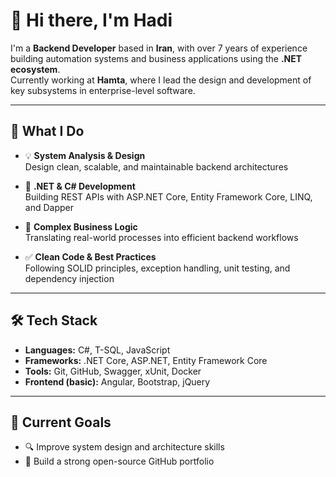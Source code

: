# 👋 Hi there, I'm Hadi

I'm a **Backend Developer** based in **Iran**, with over 7 years of experience building automation systems and business applications using the **.NET ecosystem**.  
Currently working at **Hamta**, where I lead the design and development of key subsystems in enterprise-level software.

---

## 💼 What I Do

- 💡 **System Analysis & Design**  
  Design clean, scalable, and maintainable backend architectures

- 🔧 **.NET & C# Development**  
  Building REST APIs with ASP.NET Core, Entity Framework Core, LINQ, and Dapper

- 🧠 **Complex Business Logic**  
  Translating real-world processes into efficient backend workflows

- ✅ **Clean Code & Best Practices**  
  Following SOLID principles, exception handling, unit testing, and dependency injection

---

## 🛠 Tech Stack

- **Languages:** C#, T-SQL, JavaScript  
- **Frameworks:** .NET Core, ASP.NET, Entity Framework Core  
- **Tools:** Git, GitHub, Swagger, xUnit, Docker  
- **Frontend (basic):** Angular, Bootstrap, jQuery

---

## 🎯 Current Goals

- 🔍 Improve system design and architecture skills   
- 🚀 Build a strong open-source GitHub portfolio
